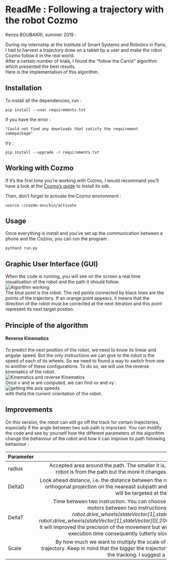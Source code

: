 <!DOCTYPE html>
<html>

<head>
  <meta charset="utf-8">
  <meta name="viewport" content="width=device-width, initial-scale=1.0">
  <link rel="stylesheet" href="https://stackedit.io/style.css" />
</head>

<body class="stackedit">
  <div class="stackedit__html"><h1 id="readme--following-a-trajectory-with-the-robot-cozmo">ReadMe : Following a trajectory with the robot Cozmo</h1>
<p>Kenza BOUBAKRI, summer 2019 :</p>
<p>During my internship at the Institute of Smart Systems and Robotics in Paris, I had to harvest a trajectory draw on a tablet by a user and make the robot Cozmo follow it in the real world.<br>
After a certain number of trials, I found the “follow the Carrot” algorithm which presented the best results.<br>
Here is the implementation of this algorithm.</p>
<h2 id="installation">Installation</h2>
<p>To install all the dependencies, run :</p>
<pre class=" language-bash"><code class="prism  language-bash">pip <span class="token function">install</span> --user requirements.txt
</code></pre>
<p>if you have the error :</p>
<pre><code>"Could not find any downloads that satisfy the requirement somepackage"
</code></pre>
<p>try :</p>
<pre class=" language-bash"><code class="prism  language-bash">pip <span class="token function">install</span> --upgrade -r requirements.txt
</code></pre>
<h2 id="working-with-cozmo">Working with Cozmo</h2>
<p>If it’s the first time you’re working with Cozmo, I would recommand you’ll have a look at the <a href="http://cozmosdk.anki.com/docs/?_ga=1.89134047.533288856.1488180913">Cozmo’s guide</a> to install its sdk.</p>
<p>Then, don’t forget to activate the Cozmo environment :</p>
<pre class=" language-bash"><code class="prism  language-bash"><span class="token function">source</span> ~/cozmo-env/bin/activate
</code></pre>
<h2 id="usage">Usage</h2>
<p>Once everything is install and you’ve set up the communication between a phone and the Cozmo, you can run the program :</p>
<pre class=" language-bash"><code class="prism  language-bash">python3 run.py
</code></pre>
<h2 id="graphic-user-interface-gui">Graphic User Interface (GUI)</h2>
<p>When the code is running, you will see on the screen a real time visualisation of the robot and the path it should follow.<br>
<img src="https://lh3.googleusercontent.com/YBdmm6z-YwMufQxhR9-IycWRRH4TX67UrwUCGTFEU-Oov6rxQqKuNoGpbzBp_HKnkRzx5VXBIk6S" alt="Algorithm working"><br>
The blue point is the robot. The red points connected by black lines are the points of the trajectory. If an orange point appears, it means that the direction of the robot must be corrected at the next iteration and this point represent its next target postion.</p>
<h2 id="principle-of-the-algorithm">Principle of the algorithm</h2>
<h4 id="reverse-kinematics">Reverse Kinematics</h4>
<p>To predict the next position of the robot, we need to know its linear and angular speed. But the only instructions we can give to the robot is the speed of each of its wheels. So we need to found a way to switch from one to another of these configurations. To do so, we will use the reverse kinematics of the robot.<br>
<img src="https://lh3.googleusercontent.com/g3e30bd9DxpcWuiJTHm5U2hz-khVioSg3XlAyGgT1QvV7Dhc4rtPCT7VVN0blecBJb-iq3I2aYA4" alt="Kinematics and reverse Kinematics"><br>
Once v and w are computed, we can find vx and vy :<br>
<img src="https://lh3.googleusercontent.com/xsp15gZhpIO3_fsvDNhEAqAuzZf_Tbg7I7SNvLbkTr9wLmw5bYEIjDOBU0XklCKDGi46PpdZu_xL" alt="getting the axis speeds"><br>
with theta the current orientation of the robot.</p>
<h2 id="improvements">Improvements</h2>
<p>On this version, the robot can still go off the track for certain trajectories, especially if the angle between two sub path is important. You can modify the code and see by yourself how the different parameters of the algorithm change the behaviour of the robot and how it can improve its path following behaviour :</p>

<table>
<thead>
<tr>
<th align="left">Parameter</th>
<th align="right">Effect</th>
<th align="center">Location</th>
</tr>
</thead>
<tbody>
<tr>
<td align="left">radius</td>
<td align="right">Accepted area around the path. The smaller it is, the closer the robot is from the path but the more it changes its orientation</td>
<td align="center">pathFollowingAlgorithm</td>
</tr>
<tr>
<td align="left">DeltaD</td>
<td align="right">Look ahead distance, i.e. the distance between the robot position’s orthogonal projection on the neareast subpath and the point that will be targeted at the next iteration</td>
<td align="center">pathFollowingAlgorithm</td>
</tr>
<tr>
<td align="left">DeltaT</td>
<td align="right">Time between two instruction. You can choose to turn off the motors between two instructions by changing : <em>robot.drive_wheels(stateVector[1],stateVector[0])</em> by <em>robot.drive_wheels(stateVector[1],stateVector[0],200,200,deltaT)</em>. It will improved the precision of the movement but will increase the execution time consequently (utterly slow movements)</td>
<td align="center">pathFollowingAlgorithm</td>
</tr>
<tr>
<td align="left">Scale</td>
<td align="right">By how much we want to multiply the scale of the harvested trajectory. Keep in mind that the bigger the trajectory, the better is the tracking. I suggest a scale of 1000</td>
<td align="center">trajectoryManager</td>
</tr>

</html>
